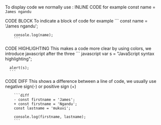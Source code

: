 To display code we normally use :
INLINE CODE
for example const name = `James ngandu`

CODE BLOCK
To indicate a block of code 
  for example 
       ```
        const name = 'James ngandu';
        
        console.log(name);
        ```
CODE HIGHLIGHTING
This makes a code more clear by using colors, we introduce javascript after the three
      ``` javascript
      var s = "JavaScript syntax highlighting";

      alert(s);
      ```

CODE DIFF
This shows a difference between a line of code, we usually use negative sign(-) or positive sign (+)

    
        ```diff
        - const firstname = 'James';
        + const firstname = 'Ngandu';
        const lastname = 'mukuvi';
        
        console.log(firstname, lastname);
        ```
    



